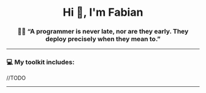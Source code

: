 <h1 align="center">Hi 👋, I'm Fabian</h1>
<h3 align="center">🧙‍♂️ “A programmer is never late, nor are they early. They deploy precisely when they mean to.”</h3>

------

### 💻 **My toolkit includes:**

//TODO

------
